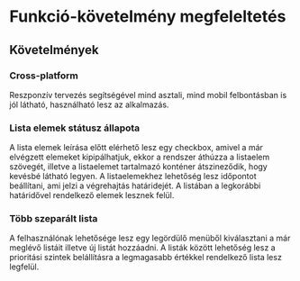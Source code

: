 # Funkció-követelmény megfeleltetés 

## Követelmények 

### Cross-platform 

Reszponzív tervezés segítségével mind asztali, mind mobil felbontásban is 
jól látható, használható lesz az alkalmazás. 

### Lista elemek státusz állapota 

A lista elemek leírása előtt elérhető lesz egy checkbox, amivel a már elvégzett
elemeket kipipálhatjuk, ekkor a rendszer áthúzza a listaelem szövegét, illetve a
listaelemet tartalmazó konténer átszineződik, hogy kevésbé látható legyen. 
A listaelemekhez lehetőség lesz időpontot beállítani, ami jelzi a végrehajtás 
határidejét. A listában a legkorábbi határidővel rendelkező elemek lesznek felül.  

### Több szeparált lista

A felhasználónak lehetősége lesz egy legördülő menüből kiválasztani a már meglévő 
listáit illetve új listát hozzáadni. 
A listák között lehetőség lesz a prioritási szintek belállításra a legmagasabb 
értékkel rendelkező lista lesz legfelül. 
